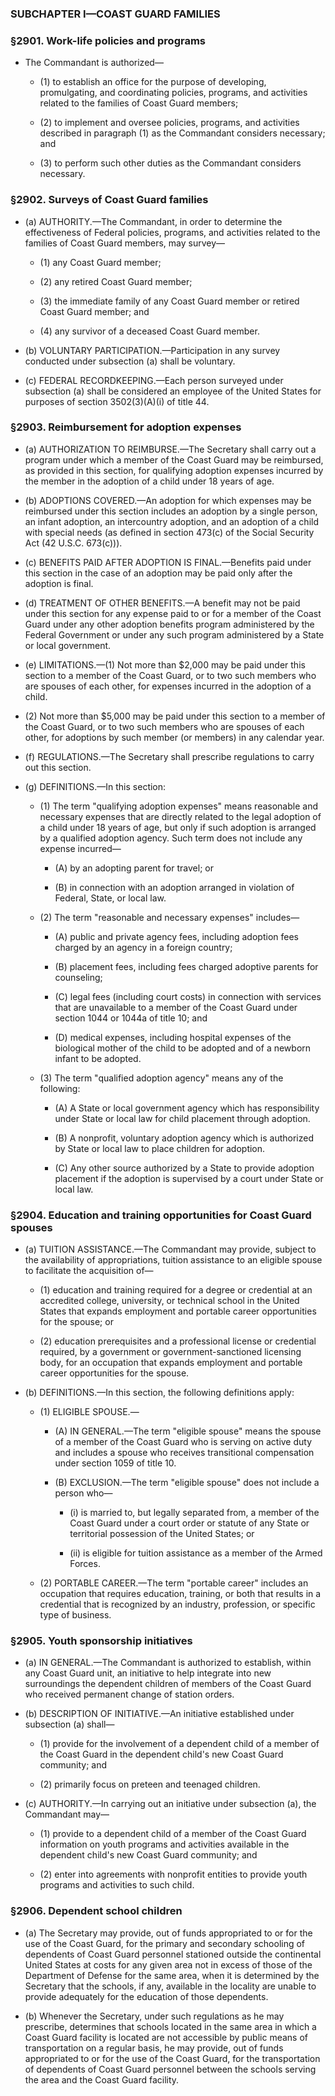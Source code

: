 ### SUBCHAPTER I—COAST GUARD FAMILIES

### §2901. Work-life policies and programs
* The Commandant is authorized—

  * (1) to establish an office for the purpose of developing, promulgating, and coordinating policies, programs, and activities related to the families of Coast Guard members;

  * (2) to implement and oversee policies, programs, and activities described in paragraph (1) as the Commandant considers necessary; and

  * (3) to perform such other duties as the Commandant considers necessary.

### §2902. Surveys of Coast Guard families
* (a) AUTHORITY.—The Commandant, in order to determine the effectiveness of Federal policies, programs, and activities related to the families of Coast Guard members, may survey—

  * (1) any Coast Guard member;

  * (2) any retired Coast Guard member;

  * (3) the immediate family of any Coast Guard member or retired Coast Guard member; and

  * (4) any survivor of a deceased Coast Guard member.


* (b) VOLUNTARY PARTICIPATION.—Participation in any survey conducted under subsection (a) shall be voluntary.

* (c) FEDERAL RECORDKEEPING.—Each person surveyed under subsection (a) shall be considered an employee of the United States for purposes of section 3502(3)(A)(i) of title 44.

### §2903. Reimbursement for adoption expenses
* (a) AUTHORIZATION TO REIMBURSE.—The Secretary shall carry out a program under which a member of the Coast Guard may be reimbursed, as provided in this section, for qualifying adoption expenses incurred by the member in the adoption of a child under 18 years of age.

* (b) ADOPTIONS COVERED.—An adoption for which expenses may be reimbursed under this section includes an adoption by a single person, an infant adoption, an intercountry adoption, and an adoption of a child with special needs (as defined in section 473(c) of the Social Security Act (42 U.S.C. 673(c))).

* (c) BENEFITS PAID AFTER ADOPTION IS FINAL.—Benefits paid under this section in the case of an adoption may be paid only after the adoption is final.

* (d) TREATMENT OF OTHER BENEFITS.—A benefit may not be paid under this section for any expense paid to or for a member of the Coast Guard under any other adoption benefits program administered by the Federal Government or under any such program administered by a State or local government.

* (e) LIMITATIONS.—(1) Not more than $2,000 may be paid under this section to a member of the Coast Guard, or to two such members who are spouses of each other, for expenses incurred in the adoption of a child.

* (2) Not more than $5,000 may be paid under this section to a member of the Coast Guard, or to two such members who are spouses of each other, for adoptions by such member (or members) in any calendar year.

* (f) REGULATIONS.—The Secretary shall prescribe regulations to carry out this section.

* (g) DEFINITIONS.—In this section:

  * (1) The term "qualifying adoption expenses" means reasonable and necessary expenses that are directly related to the legal adoption of a child under 18 years of age, but only if such adoption is arranged by a qualified adoption agency. Such term does not include any expense incurred—

    * (A) by an adopting parent for travel; or

    * (B) in connection with an adoption arranged in violation of Federal, State, or local law.


  * (2) The term "reasonable and necessary expenses" includes—

    * (A) public and private agency fees, including adoption fees charged by an agency in a foreign country;

    * (B) placement fees, including fees charged adoptive parents for counseling;

    * (C) legal fees (including court costs) in connection with services that are unavailable to a member of the Coast Guard under section 1044 or 1044a of title 10; and

    * (D) medical expenses, including hospital expenses of the biological mother of the child to be adopted and of a newborn infant to be adopted.


  * (3) The term "qualified adoption agency" means any of the following:

    * (A) A State or local government agency which has responsibility under State or local law for child placement through adoption.

    * (B) A nonprofit, voluntary adoption agency which is authorized by State or local law to place children for adoption.

    * (C) Any other source authorized by a State to provide adoption placement if the adoption is supervised by a court under State or local law.

### §2904. Education and training opportunities for Coast Guard spouses
* (a) TUITION ASSISTANCE.—The Commandant may provide, subject to the availability of appropriations, tuition assistance to an eligible spouse to facilitate the acquisition of—

  * (1) education and training required for a degree or credential at an accredited college, university, or technical school in the United States that expands employment and portable career opportunities for the spouse; or

  * (2) education prerequisites and a professional license or credential required, by a government or government-sanctioned licensing body, for an occupation that expands employment and portable career opportunities for the spouse.


* (b) DEFINITIONS.—In this section, the following definitions apply:

  * (1) ELIGIBLE SPOUSE.—

    * (A) IN GENERAL.—The term "eligible spouse" means the spouse of a member of the Coast Guard who is serving on active duty and includes a spouse who receives transitional compensation under section 1059 of title 10.

    * (B) EXCLUSION.—The term "eligible spouse" does not include a person who—

      * (i) is married to, but legally separated from, a member of the Coast Guard under a court order or statute of any State or territorial possession of the United States; or

      * (ii) is eligible for tuition assistance as a member of the Armed Forces.


  * (2) PORTABLE CAREER.—The term "portable career" includes an occupation that requires education, training, or both that results in a credential that is recognized by an industry, profession, or specific type of business.

### §2905. Youth sponsorship initiatives
* (a) IN GENERAL.—The Commandant is authorized to establish, within any Coast Guard unit, an initiative to help integrate into new surroundings the dependent children of members of the Coast Guard who received permanent change of station orders.

* (b) DESCRIPTION OF INITIATIVE.—An initiative established under subsection (a) shall—

  * (1) provide for the involvement of a dependent child of a member of the Coast Guard in the dependent child's new Coast Guard community; and

  * (2) primarily focus on preteen and teenaged children.


* (c) AUTHORITY.—In carrying out an initiative under subsection (a), the Commandant may—

  * (1) provide to a dependent child of a member of the Coast Guard information on youth programs and activities available in the dependent child's new Coast Guard community; and

  * (2) enter into agreements with nonprofit entities to provide youth programs and activities to such child.

### §2906. Dependent school children
* (a) The Secretary may provide, out of funds appropriated to or for the use of the Coast Guard, for the primary and secondary schooling of dependents of Coast Guard personnel stationed outside the continental United States at costs for any given area not in excess of those of the Department of Defense for the same area, when it is determined by the Secretary that the schools, if any, available in the locality are unable to provide adequately for the education of those dependents.

* (b) Whenever the Secretary, under such regulations as he may prescribe, determines that schools located in the same area in which a Coast Guard facility is located are not accessible by public means of transportation on a regular basis, he may provide, out of funds appropriated to or for the use of the Coast Guard, for the transportation of dependents of Coast Guard personnel between the schools serving the area and the Coast Guard facility.